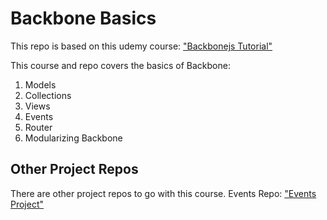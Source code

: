 # Backbone Basics

This repo is based on this udemy course:
["Backbonejs Tutorial"](https://www.udemy.com/course/backbonejs-tutorial/)

This course and repo covers the basics of Backbone:
1. Models
2. Collections
3. Views
4. Events
5. Router
6. Modularizing Backbone

## Other Project Repos

There are other project repos to go with this course.
Events Repo: ["Events Project"](https://github.com/Dellrodar/events-project)
